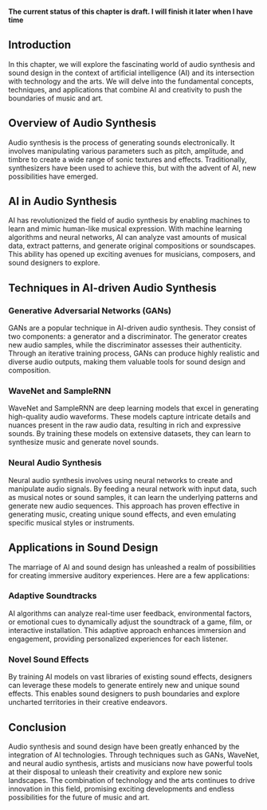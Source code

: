 **The current status of this chapter is draft. I will finish it later when I have time**

Introduction
------------

In this chapter, we will explore the fascinating world of audio synthesis and sound design in the context of artificial intelligence (AI) and its intersection with technology and the arts. We will delve into the fundamental concepts, techniques, and applications that combine AI and creativity to push the boundaries of music and art.

Overview of Audio Synthesis
---------------------------

Audio synthesis is the process of generating sounds electronically. It involves manipulating various parameters such as pitch, amplitude, and timbre to create a wide range of sonic textures and effects. Traditionally, synthesizers have been used to achieve this, but with the advent of AI, new possibilities have emerged.

AI in Audio Synthesis
---------------------

AI has revolutionized the field of audio synthesis by enabling machines to learn and mimic human-like musical expression. With machine learning algorithms and neural networks, AI can analyze vast amounts of musical data, extract patterns, and generate original compositions or soundscapes. This ability has opened up exciting avenues for musicians, composers, and sound designers to explore.

Techniques in AI-driven Audio Synthesis
---------------------------------------

### Generative Adversarial Networks (GANs)

GANs are a popular technique in AI-driven audio synthesis. They consist of two components: a generator and a discriminator. The generator creates new audio samples, while the discriminator assesses their authenticity. Through an iterative training process, GANs can produce highly realistic and diverse audio outputs, making them valuable tools for sound design and composition.

### WaveNet and SampleRNN

WaveNet and SampleRNN are deep learning models that excel in generating high-quality audio waveforms. These models capture intricate details and nuances present in the raw audio data, resulting in rich and expressive sounds. By training these models on extensive datasets, they can learn to synthesize music and generate novel sounds.

### Neural Audio Synthesis

Neural audio synthesis involves using neural networks to create and manipulate audio signals. By feeding a neural network with input data, such as musical notes or sound samples, it can learn the underlying patterns and generate new audio sequences. This approach has proven effective in generating music, creating unique sound effects, and even emulating specific musical styles or instruments.

Applications in Sound Design
----------------------------

The marriage of AI and sound design has unleashed a realm of possibilities for creating immersive auditory experiences. Here are a few applications:

### Adaptive Soundtracks

AI algorithms can analyze real-time user feedback, environmental factors, or emotional cues to dynamically adjust the soundtrack of a game, film, or interactive installation. This adaptive approach enhances immersion and engagement, providing personalized experiences for each listener.

### Novel Sound Effects

By training AI models on vast libraries of existing sound effects, designers can leverage these models to generate entirely new and unique sound effects. This enables sound designers to push boundaries and explore uncharted territories in their creative endeavors.

Conclusion
----------

Audio synthesis and sound design have been greatly enhanced by the integration of AI technologies. Through techniques such as GANs, WaveNet, and neural audio synthesis, artists and musicians now have powerful tools at their disposal to unleash their creativity and explore new sonic landscapes. The combination of technology and the arts continues to drive innovation in this field, promising exciting developments and endless possibilities for the future of music and art.

